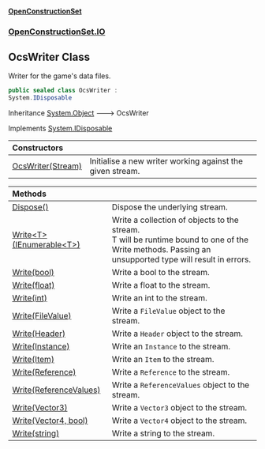 #### [OpenConstructionSet](index 'index')
### [OpenConstructionSet.IO](index#OpenConstructionSet_IO 'OpenConstructionSet.IO')
## OcsWriter Class
Writer for the game's data files.  
```csharp
public sealed class OcsWriter :
System.IDisposable
```

Inheritance [System.Object](https://docs.microsoft.com/en-us/dotnet/api/System.Object 'System.Object') &#129106; OcsWriter  

Implements [System.IDisposable](https://docs.microsoft.com/en-us/dotnet/api/System.IDisposable 'System.IDisposable')  

| Constructors | |
| :--- | :--- |
| [OcsWriter(Stream)](jIyrpvX8W6_zOJ7SP4+oqQ 'OpenConstructionSet.IO.OcsWriter.OcsWriter(System.IO.Stream)') | Initialise a new writer working against the given stream.<br/> |

| Methods | |
| :--- | :--- |
| [Dispose()](3INognOZLPyo_YcM+qFx1Q 'OpenConstructionSet.IO.OcsWriter.Dispose()') | Dispose the underlying stream.<br/> |
| [Write&lt;T&gt;(IEnumerable&lt;T&gt;)](FpAs07YyMVGu_hcYZV66bg 'OpenConstructionSet.IO.OcsWriter.Write&lt;T&gt;(System.Collections.Generic.IEnumerable&lt;T&gt;)') | Write a collection of objects to the stream.<br/>T will be runtime bound to one of the Write methods. Passing an unsupported type will result in errors.<br/> |
| [Write(bool)](sQltuRKs72Ct1UbaGn5lJQ 'OpenConstructionSet.IO.OcsWriter.Write(bool)') | Write a bool to the stream.<br/> |
| [Write(float)](FSO1L3TEwrqcbcmH1TPLQA 'OpenConstructionSet.IO.OcsWriter.Write(float)') | Write a float to the stream.<br/> |
| [Write(int)](LNKtJ3KgsxQfzb8cZ0HlPw 'OpenConstructionSet.IO.OcsWriter.Write(int)') | Write an int to the stream.<br/> |
| [Write(FileValue)](AefwuyNk8xNTKhmOTTxt7g 'OpenConstructionSet.IO.OcsWriter.Write(OpenConstructionSet.Models.FileValue)') | Write a `FileValue` object to the stream.<br/> |
| [Write(Header)](5UkMGrKgsN+a43BQKEqnyw 'OpenConstructionSet.IO.OcsWriter.Write(OpenConstructionSet.Models.Header)') | Write a `Header` object to the stream.<br/> |
| [Write(Instance)](WzrSabmFyilTVf93UxkSnQ 'OpenConstructionSet.IO.OcsWriter.Write(OpenConstructionSet.Models.Instance)') | Write an `Instance` to the stream.<br/> |
| [Write(Item)](AnyG6bVS9dkCxEm9aDX1Jw 'OpenConstructionSet.IO.OcsWriter.Write(OpenConstructionSet.Models.Item)') | Write an `Item` to the stream.<br/> |
| [Write(Reference)](3vpC1wn+nL9NLmDaCX3l4w 'OpenConstructionSet.IO.OcsWriter.Write(OpenConstructionSet.Models.Reference)') | Write a `Reference` to the stream.<br/> |
| [Write(ReferenceValues)](oKUTs629EFrJSlh3qgBnFQ 'OpenConstructionSet.IO.OcsWriter.Write(OpenConstructionSet.Models.ReferenceValues)') | Write a `ReferenceValues` object to the stream.<br/> |
| [Write(Vector3)](tX+Gu7wqujXue_ie5NdbhQ 'OpenConstructionSet.IO.OcsWriter.Write(OpenConstructionSet.Models.Vector3)') | Write a `Vector3` object to the stream.<br/> |
| [Write(Vector4, bool)](iWVeA0qxKbdxVRzn+wrBNg 'OpenConstructionSet.IO.OcsWriter.Write(OpenConstructionSet.Models.Vector4, bool)') | Write a `Vector4` object to the stream.<br/> |
| [Write(string)](tFtj8d0KegTpG2chXL7o6Q 'OpenConstructionSet.IO.OcsWriter.Write(string)') | Write a string to the stream.<br/> |
